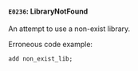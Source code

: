 #### `E0236`: LibraryNotFound

An attempt to use a non-exist library.

Erroneous code example:

```
add non_exist_lib;
```